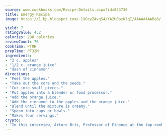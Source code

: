 ```yaml
---
source: www.cookbooks.com/Recipe-Details.aspx?id=823730
title: Energy Recipe
image: https://1.bp.blogspot.com/-lXOcyZAvgS4/YA2H0pzWlqI/AAAAAAAABg8/_HX4JI-WmFM0Tz684w_qYjP9vBzksmFNgCLcBGAsYHQ/s219/20.png

yield: 7
ratingValue: 4.2
calories: 298 calories
reviewCount: 76
cookTime: PT0H
prepTime: PT32M
ingredients:
- "2 c. apples"
- "1/2 c. orange juice"
- "dash of cinnamon"
directions:
- "Peel the apples."
- "Take out the core and the seeds."
- "Cut into small pieces."
- "Put apples into a blender or food processor."
- "Add the orange juice."
- "Add the cinnamon to the apples and the orange juice."
- "Blend until the mixture is creamy."
- "Spoon into cups or bowls."
- "Makes four servings."
crypto:
- "In this interview, Arturo Bris, Professor of Finance at the top-ranked business school IMD in Switzerland, analyses the risks associated with bitcoin."
---
```

